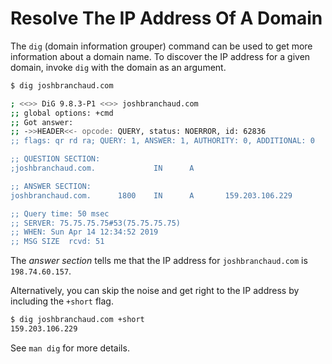 # Resolve The IP Address Of A Domain

The `dig` (domain information grouper) command can be used to get more
information about a domain name. To discover the IP address for a given
domain, invoke `dig` with the domain as an argument.

```bash
$ dig joshbranchaud.com

; <<>> DiG 9.8.3-P1 <<>> joshbranchaud.com
;; global options: +cmd
;; Got answer:
;; ->>HEADER<<- opcode: QUERY, status: NOERROR, id: 62836
;; flags: qr rd ra; QUERY: 1, ANSWER: 1, AUTHORITY: 0, ADDITIONAL: 0

;; QUESTION SECTION:
;joshbranchaud.com.             IN      A

;; ANSWER SECTION:
joshbranchaud.com.      1800    IN      A       159.203.106.229

;; Query time: 50 msec
;; SERVER: 75.75.75.75#53(75.75.75.75)
;; WHEN: Sun Apr 14 12:34:52 2019
;; MSG SIZE  rcvd: 51
```

The *answer section* tells me that the IP address for `joshbranchaud.com` is
`198.74.60.157`.

Alternatively, you can skip the noise and get right to the IP address by
including the `+short` flag.

```bash
$ dig joshbranchaud.com +short
159.203.106.229
```

See `man dig` for more details.
